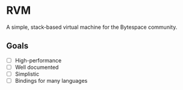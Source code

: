 # RVM
A simple, stack-based virtual machine for the Bytespace community.

## Goals
- [ ] High-performance
- [ ] Well documented
- [ ] Simplistic
- [ ] Bindings for many languages
